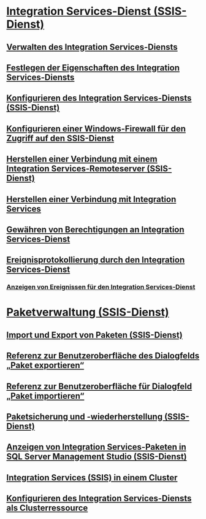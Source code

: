 # [Integration Services-Dienst (SSIS-Dienst)](integration-services-service-ssis-service.md)
## [Verwalten des Integration Services-Diensts](../manage-the-integration-services-service.md)
## [Festlegen der Eigenschaften des Integration Services-Diensts](../set-the-properties-of-the-integration-services-service.md)
## [Konfigurieren des Integration Services-Diensts (SSIS-Dienst)](../configuring-the-integration-services-service-ssis-service.md)
## [Konfigurieren einer Windows-Firewall für den Zugriff auf den SSIS-Dienst](../configure-a-windows-firewall-for-access-to-the-ssis-service.md)
## [Herstellen einer Verbindung mit einem Integration Services-Remoteserver (SSIS-Dienst)](../connect-to-a-remote-integration-services-server-ssis-service.md)
## [Herstellen einer Verbindung mit Integration Services](../connect-to-integration-services.md)
## [Gewähren von Berechtigungen an Integration Services-Dienst](../grant-permissions-to-integration-services-service.md)
## [Ereignisprotokollierung durch den Integration Services-Dienst](events-logged-by-the-integration-services-service.md)
### [Anzeigen von Ereignissen für den Integration Services-Dienst](../view-events-for-the-integration-services-service.md)
# [Paketverwaltung (SSIS-Dienst)](package-management-ssis-service.md)
## [Import und Export von Paketen (SSIS-Dienst)](../import-and-export-packages-ssis-service.md)
## [Referenz zur Benutzeroberfläche des Dialogfelds „Paket exportieren“](../export-package-dialog-box-ui-reference.md)
## [Referenz zur Benutzeroberfläche für Dialogfeld „Paket importieren“](../import-package-dialog-box-ui-reference.md)
## [Paketsicherung und -wiederherstellung (SSIS-Dienst)](../package-backup-and-restore-ssis-service.md)
## [Anzeigen von Integration Services-Paketen in SQL Server Management Studio (SSIS-Dienst)](../view-integration-services-packages-in-sql-server-management-studio-ssis-service.md)
## [Integration Services (SSIS) in einem Cluster](integration-services-ssis-in-a-cluster.md)
## [Konfigurieren des Integration Services-Diensts als Clusterressource](../configure-the-integration-services-service-as-a-cluster-resource.md)
